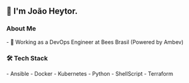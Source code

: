 <!--
**joaoheytor/joaoheytor** is a ✨ _special_ ✨ repository because its `README.md` (this file) appears on your GitHub profile.

Here are some ideas to get you started:

- 🔭 I’m currently working on ...
- 🌱 I’m currently learning ...
- 👯 I’m looking to collaborate on ...
- 🤔 I’m looking for help with ...
- 💬 Ask me about ...
- 📫 How to reach me: ...
- 😄 Pronouns: ...
- ⚡ Fun fact: ...
-->

## 👋 I'm João Heytor.

<h3>About Me</h3>
- 💼 Working as a DevOps Engineer at Bees Brasil (Powered by Ambev)

<h3>🛠 Tech Stack</h3>
- Ansible
- Docker
- Kubernetes
- Python
- ShellScript
- Terraform